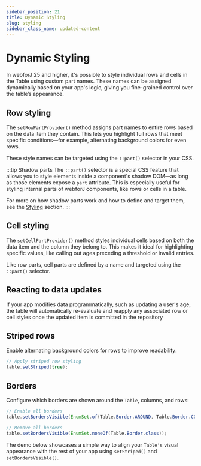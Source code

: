 ```yaml
---
sidebar_position: 21
title: Dynamic Styling
slug: styling
sidebar_class_name: updated-content
---
```

<!-- vale off -->
# Dynamic Styling <DocChip chip='since' label='25.00' />
<!-- vale on -->

In webforJ 25 and higher, it's possible to style individual rows and cells in the Table using custom part names. These names can be assigned dynamically based on your app's logic, giving you fine-grained control over the table’s appearance.

## Row styling

The `setRowPartProvider()` method assigns part names to entire rows based on the data item they contain. This lets you highlight full rows that meet specific conditions—for example, alternating background colors for even rows.

These style names can be targeted using the `::part()` selector in your CSS.

:::tip Shadow parts
The `::part()` selector is a special CSS feature that allows you to style elements inside a component's shadow DOM—as long as those elements expose a `part` attribute. This is especially useful for styling internal parts of webforJ components, like rows or cells in a table.

For more on how shadow parts work and how to define and target them, see the [Styling](../../styling/shadow-parts) section.
:::


<ComponentDemo 
path='/webforj/tablerowstyling?' 
javaE='https://raw.githubusercontent.com/webforj/webforj-documentation/refs/heads/main/src/main/java/com/webforj/samples/views/table/TableRowStylingView.java'
height='300px'
/>

## Cell styling

The `setCellPartProvider()` method styles individual cells based on both the data item and the column they belong to. This makes it ideal for highlighting specific values, like calling out ages preceding a threshold or invalid entries.

Like row parts, cell parts are defined by a name and targeted using the `::part()` selector.

<ComponentDemo 
path='/webforj/tablecellstyling?' 
javaE='https://raw.githubusercontent.com/webforj/webforj-documentation/refs/heads/main/src/main/java/com/webforj/samples/views/table/TableColumnPinningView.java'
height='300px'
/>

## Reacting to data updates

If your app modifies data programmatically, such as updating a user's age, the table will automatically re-evaluate and reapply any associated row or cell styles once the updated item is committed in the repository 

<ComponentDemo 
path='/webforj/tabledynamicstyling?' 
javaE='https://raw.githubusercontent.com/webforj/webforj-documentation/refs/heads/main/src/main/java/com/webforj/samples/views/table/TableDynamicStylingView.java'
height='475px'
/>

## Striped rows

Enable alternating background colors for rows to improve readability:

```java
// Apply striped row styling
table.setStriped(true);
```

## Borders

Configure which borders are shown around the `Table`, columns, and rows:

```java
// Enable all borders
table.setBordersVisible(EnumSet.of(Table.Border.AROUND, Table.Border.COLUMNS, Table.Border.ROWS));

// Remove all borders
table.setBordersVisible(EnumSet.noneOf(Table.Border.class));
```

The demo below showcases a simple way to align your `Table's` visual appearance with the rest of your app using `setStriped()` and `setBordersVisible()`.

<ComponentDemo 
path='/webforj/tablelayoutstyling?' 
javaE='https://raw.githubusercontent.com/webforj/webforj-documentation/refs/heads/main/src/main/java/com/webforj/samples/views/table/TableLayoutStylingView.java'
height='300px'
/>

